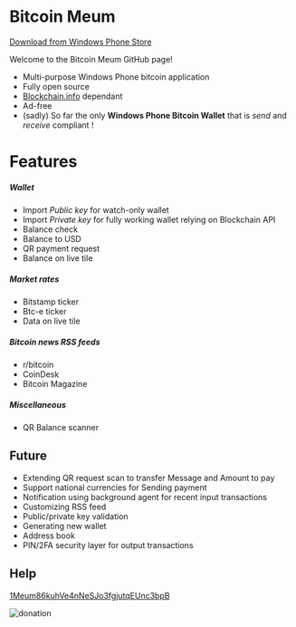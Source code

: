 
Bitcoin Meum 
===========
[Download from Windows Phone Store](http://www.windowsphone.com/en-us/store/app/bitcoin-meum/a8d0a491-1ff0-49ea-8679-6ce4d7d682d0)

Welcome to the Bitcoin Meum GitHub page! 
- Multi-purpose Windows Phone bitcoin application
- Fully open source
- [Blockchain.info](https://blockchain.info/) dependant
- Ad-free
- (sadly) So far the only **Windows Phone Bitcoin Wallet** that is _send_ and _receive_ compliant !

Features
===========
##### Wallet 
- Import _Public key_ for watch-only wallet
- Import _Private key_ for fully working wallet relying on Blockchain API
- Balance check
- Balance to USD
- QR payment request
- Balance on live tile 

##### Market rates
- Bitstamp ticker 
- Btc-e ticker
- Data on live tile 

##### Bitcoin news RSS feeds
- r/bitcoin
- CoinDesk
- Bitcoin Magazine

##### Miscellaneous 
- QR Balance scanner

## Future

- Extending QR request scan to transfer Message and Amount to pay
- Support national currencies for Sending payment
- Notification using background agent for recent input transactions
- Customizing RSS feed
- Public/private key validation
- Generating new wallet
- Address book
- PIN/2FA security layer for output transactions

## Help
[1Meum86kuhVe4nNeSJo3fgjutqEUnc3bpB](https://blockchain.info/address/1Meum86kuhVe4nNeSJo3fgjutqEUnc3bpB)

![donation](http://i.imgur.com/j3HS71B.png)

